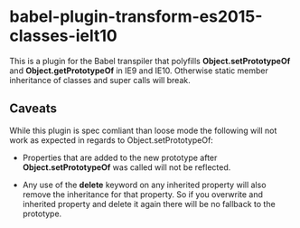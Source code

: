 # babel-plugin-transform-es2015-classes-ielt10

This is a plugin for the Babel transpiler that polyfills
**Object.setPrototypeOf** and **Object.getPrototypeOf** in IE9
and IE10. Otherwise static member inheritance of classes
and super calls will break.

## Caveats

While this plugin is spec comliant than loose mode the
following will not work as expected in regards to
Object.setPrototypeOf:

*   Properties that are added to the new prototype after
    **Object.setPrototypeOf** was called will not be reflected.

*   Any use of the **delete** keyword on any inherited property
    will also remove the inheritance for that property. So if
    you overwrite and inherited property and delete it again
    there will be no fallback to the prototype.